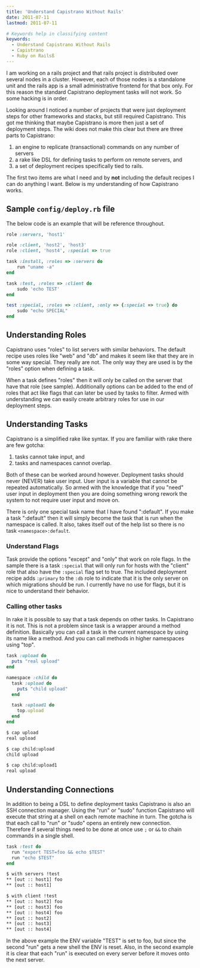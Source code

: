 ```yaml
---
title: 'Understand Capistrano Without Rails'
date: 2011-07-11
lastmod: 2011-07-11

# Keywords help in classifying content
keywords:
  - Understand Capistrano Without Rails
  - Capistrano
  - Ruby on Railsß
---
```


I am working on a rails project and that rails project is distributed over several nodes in a cluster. However, each of those nodes is a standalone unit and the rails app is a small administrative frontend for that box only. For this reason the standard Capistrano deployment tasks will not work.  So some hacking is in order.

<!--more-->

Looking around I noticed a number of projects that were just deployment steps for other frameworks and stacks, but still required Capistrano. This got me thinking that maybe Capistrano is more then just a set of deployment steps. The wiki does not make this clear but there are three parts to Capistrano:

1. an engine to replicate (transactional) commands on any number of servers
2. a rake like DSL for defining tasks to perform on remote servers, and
3. a set of deployment recipes specifically tied to rails.

The first two items are what I need and by **not** including the default recipes I can do anything I want. Below is my understanding of how Capistrano works.

## Sample `config/deploy.rb` file

The below code is an example that will be reference throughout.

```ruby
role :servers, 'host1'

role :client, 'host2', 'host3'
role :client, 'host4', :special => true

task :install, :roles => :servers do
	run "uname -a"
end

task :test, :roles => :client do
	sudo 'echo TEST'
end

test :special, :roles => :client, :only => {:special => true} do
	sudo "echo SPECIAL"
end

```

## Understanding Roles

Capistrano uses "roles" to list servers with similar behaviors. The default recipe uses roles like "web" and "db" and makes it seem like that they are in some way special. They really are not. The only way they are used is by the "roles" option when defining a task.

When a task defines "roles" then it will only be called on the server that have that role (see sample). Additionally options can be added to the end of roles that act like flags that can later be used by tasks to filter. Armed with understanding we can easily create arbitrary roles for use in our deployment steps.

## Understanding Tasks

Capistrano is a simplified rake like syntax. If you are familiar with rake there are few gotcha:

1. tasks cannot take input, and
2. tasks and namespaces cannot overlap.

Both of these can be worked around however. Deployment tasks should never (NEVER) take user input. User input is a variable that cannot be repeated automatically. So armed with the knowledge that if you "need" user input in deployment then you are doing something wrong rework the system to not require user input and move on.

There is only one special task name that I have found ":default". If you make a task ":default" then it will simply become the task that is run when the namespace is called. It also, takes itself out of the help list so there is no task `<namespace>:default`.

### Understand Flags

Task provide the options "except" and "only" that work on role flags. In the sample there is a task `:special` that will only run for hosts with the "client" role that also have the `:special` flag set to true. The included deployment recipe adds `:primary` to the `:db` role to indicate that it is the only server on which migrations should be run. I currently have no use for flags, but it is nice to understand their behavior.

### Calling other tasks

In rake it is possible to say that a task depends on other tasks. In Capistrano it is not. This is not a problem since task is a wrapper around a method definition. Basically you can call a task in the current namespace by using its name like a method. And you can call methods in higher namespaces using "top".

```ruby
task :upload do
  puts "real upload"
end

namespace :child do
  task :upload do
    puts "child upload"
  end

  task :upload1 do
    top.upload
  end
end
```

```bash
$ cap upload
real upload

$ cap child:upload
child upload

$ cap child:upload1
real upload
```

## Understanding Connections

In addition to being a DSL to define deployment tasks Capistrano is also an SSH connection manager. Using the "run" or "sudo" function Capistrano will execute that string at a shell on each remote machine in turn. The gotcha is that each call to "run" or "sudo" opens an entirely new connection. Therefore if several things need to be done at once use `;` or `&&` to chain commands in a single shell.

```ruby
task :test do
  run "export TEST=foo && echo $TEST"
  run "echo $TEST"
end
```

```bash
$ with servers !test
** [out :: host1] foo
** [out :: host1]

$ with client !test
** [out :: host2] foo
** [out :: host3] foo
** [out :: host4] foo
** [out :: host2]
** [out :: host3]
** [out :: host4]
```

In the above example the ENV variable "TEST" is set to foo, but since the second "run" gets a new shell the ENV is reset. Also, in the second example it is clear that each "run" is executed on every server before it moves onto the next server.
